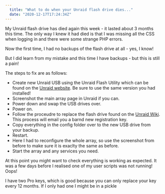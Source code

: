 ```yaml
---
  title: "What to do when your Unraid flash drive dies..."
  date: "2020-12-17T17:24:34Z"
---
```


My Unraid flash drive has died again this week - it lasted about 3 months this time. The only way I knew it had died is that I was missing all the CSS when logging in and there were some strange PHP errors.

Now the first time, I had no backups of the flash drive at all - yes, I know!

But I did learn from my mistake and this time I have backups - but this is still a pain!

The steps to fix are as follows:

- Create new Unraid USB using the Unraid Flash Utility which can be found on the [Unraid website](https://unraid.net/download). Be sure to use the same version you had installed!
- Screenshot the main array page in Unraid if you can.
- Power down and swap the USB drives over.
- Power on.
- Follow the proceudre to replace the flash drive found on the [Unraid Wiki](https://wiki.unraid.net/UnRAID_6/Changing_The_Flash_Device). This process will email you a barnd new registration key.
- Copy everything in the config folder over to the new USB drive from your backup.
- Restart.
- Here I had to reconfigure the whole array, so use the screenshot from before to make sure it is exaclty the same as before.
- Start the array and any services you need.

At this point you might want to check everything is working as expected. It was a few days before I realised one of my user scripts was not running! Oops!

I have two Pro keys, which is good because you can only replace your key every 12 months. If I only had one I might be in a pickle
